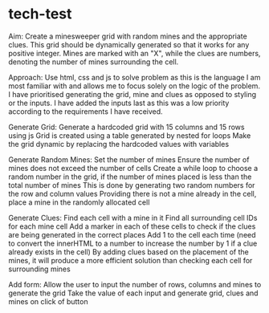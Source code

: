 # tech-test

Aim:
Create a minesweeper grid with random mines and the appropriate clues. This grid should be dynamically generated so that it works for any positive integer. Mines are marked with an "X", while the clues are numbers, denoting the number of mines surrounding the cell.

Approach:
Use html, css and js to solve problem as this is the language I am most familiar with and allows me to focus solely on the logic of the problem.
I have prioritised generating the grid, mine and clues as opposed to styling or the inputs. I have added the inputs last as this was a low priority according to the requirements I have received.

Generate Grid:
Generate a hardcoded grid with 15 columns and 15 rows using js
Grid is created using a table generated by nested for loops
Make the grid dynamic by replacing the hardcoded values with variables

Generate Random Mines:
Set the number of mines
Ensure the number of mines does not exceed the number of cells
Create a while loop to choose a random number in the grid, if the number of mines placed is less than the total number of mines
This is done by generating two random numbers for the row and column values
Providing there is not a mine already in the cell, place a mine in the randomly allocated cell

Generate Clues:
Find each cell with a mine in it
Find all surrounding cell IDs for each mine cell
Add a marker in each of these cells to check if the clues are being generated in the correct places
Add 1 to the cell each time (need to convert the innerHTML to a number to increase the number by 1 if a clue already exists in the cell)
By adding clues based on the placement of the mines, it will produce a more efficient solution than checking each cell for surrounding mines

Add form:
Allow the user to input the number of rows, columns and mines to generate the grid
Take the value of each input and generate grid, clues and mines on click of button
